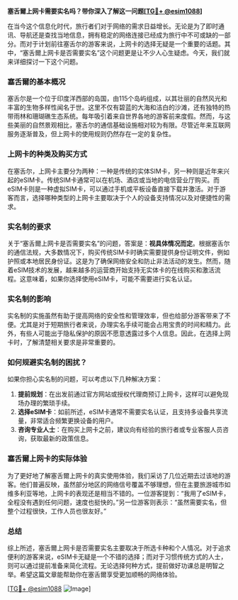 **塞舌爾上网卡需要实名吗？带你深入了解这一问题[[TG💪+ @esim1088](https://t.me/s/esim1088)]**

在当今这个信息化时代，旅行者们对于网络的需求日益增长。无论是为了即时通讯、导航还是查找当地信息，拥有稳定的网络连接已经成为旅行中不可或缺的一部分。而对于计划前往塞舌尔的游客来说，上网卡的选择无疑是一个重要的话题。其中，“塞舌爾上网卡是否需要实名”这个问题更是让不少人心生疑虑。今天，我们就来详细探讨一下这个问题。

### 塞舌爾的基本概况

塞舌尔是一个位于印度洋西部的岛国，由115个岛屿组成，以其壮丽的自然风光和丰富的生物多样性闻名于世。这里不仅有碧蓝的大海和洁白的沙滩，还有独特的热带雨林和珊瑚礁生态系统。每年吸引着来自世界各地的游客前来度假。然而，与这些美丽的自然景观相比，塞舌尔的通信基础设施相对较为有限。尽管近年来互联网服务逐渐普及，但上网卡的使用规则仍然存在一定的复杂性。

### 上网卡的种类及购买方式

在塞舌尔，上网卡主要分为两种：一种是传统的实体SIM卡，另一种则是近年来兴起的eSIM卡。传统SIM卡通常可以在机场、酒店或当地的电信营业厅购买。而eSIM卡则是一种虚拟SIM卡，可以通过手机或平板设备直接下载并激活。对于游客而言，选择哪种类型的上网卡主要取决于个人的设备支持情况以及对便捷性的需求。

### 实名制的要求

关于“塞舌爾上网卡是否需要实名”的问题，答案是：**视具体情况而定**。根据塞舌尔的通信法规，大多数情况下，购买传统SIM卡时确实需要提供身份证明文件，例如护照或本地居民身份证。这是为了确保网络安全和防止非法活动的发生。然而，随着eSIM技术的发展，越来越多的运营商开始支持无实体卡的在线购买和激活流程。这意味着，如果你选择使用eSIM卡，可能不需要进行实名认证。

### 实名制的影响

实名制的实施虽然有助于提高网络的安全性和管理效率，但也给部分游客带来了不便。尤其是对于短期旅行者来说，办理实名手续可能会占用宝贵的时间和精力。此外，有些人可能出于隐私保护的原因不愿意透露过多个人信息。因此，在选择上网卡时，了解清楚相关要求是非常重要的。

### 如何规避实名制的困扰？

如果你担心实名制的问题，可以考虑以下几种解决方案：

1. **提前规划**：在出发前通过官方网站或授权代理商预订上网卡，这样可以避免现场办理的繁琐手续。
2. **选择eSIM卡**：如前所述，eSIM卡通常不需要实名认证，且支持多设备共享流量，非常适合频繁更换设备的用户。
3. **咨询专业人士**：在购买上网卡之前，建议向有经验的旅行者或专业客服人员咨询，获取最新的政策信息。

### 塞舌爾上网卡的实际体验

为了更好地了解塞舌爾上网卡的真实使用体验，我们采访了几位近期去过该地的游客。他们普遍反映，虽然部分地区的网络信号覆盖不够理想，但在主要旅游城市如维多利亚等地，上网卡的表现还是相当不错的。一位游客提到：“我用了eSIM卡，全程没有遇到任何问题，速度也挺快的。”另一位游客则表示：“虽然需要实名，但整个过程很快，工作人员也很友好。”

### 总结

综上所述，塞舌爾上网卡是否需要实名主要取决于所选卡种和个人情况。对于追求便利的游客来说，eSIM卡无疑是一个不错的选择；而对于习惯传统方式的人士，则可以通过提前准备来简化流程。无论选择何种方式，提前做好功课总是明智之举。希望这篇文章能帮助你在塞舌爾享受更加顺畅的网络体验。

[[TG💪+ @esim1088](https://t.me/s/esim1088) ![Image](https://i.postimg.cc/4NQfJmqS/Snipaste-2025-05-13-00-14-12.png)]